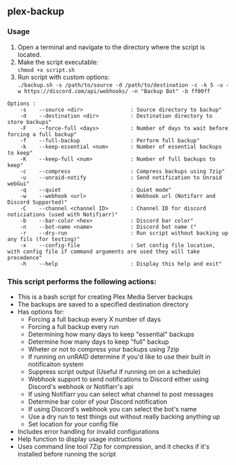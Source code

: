 ## plex-backup

### Usage
  1. Open a terminal and navigate to the directory where the script is located.
  2. Make the script executable:
    <br>`chmod +x script.sh`
  3. Run script with custom options:
    <br>`./backup.sh -s /path/to/source -d /path/to/destination -c -k 5 -u -w https://discord.com/api/webhooks/ -n "Backup Bot" -b ff00ff`

```
Options :
    -s    --source <dir>               : Source directory to backup"
    -d    --destination <dir>          : Destination directory to store backups"
    -F    --force-full <days>          : Number of days to wait before forcing a full backup"
    -f    --full-backup                : Perform full backup"
    -k    --keep-essential <num>       : Number of essential backups to keep"
    -K    --keep-full <num>            : Number of full backups to keep"
    -c    --compress                   : Compress backups using 7zip"
    -u    --unraid-notify              : Send notification to Unraid webGui"
    -q    --quiet                      : Quiet mode"
    -w    --webhook <url>              : Webhook url (Notifarr and Discord Supported)"
    -C    --channel <channel ID>       : Channel ID for discord noticiations (used with Notifiarr)"
    -b    --bar-color <hex>            : Discord bar color"
    -n    --bot-name <name>            : Discord bot name ("
    -r    --dry-run                    : Run script without backing up any fils (for testing)"
    -x    --config-file                : Set config file location, with config file if command arguments are used they will take precedence"
    -h    --help                       : Display this help and exit"
```

### This script performs the following actions:
* This is a bash script for creating Plex Media Server backups 
* The backups are saved to a specified destination directory
* Has options for: 
  * Forcing a full backup every X number of days
  * Forcing a full backup every run
  * Determining how many days to keep "essential" backups
  * Determine how many days to keep "full" backup
  * Wheter or not to compress your backups using 7zip
  * If running on unRAID determine if you'd like to use their built in notificaiton system
  * Suppress script output (Useful if running on on a schedule)
  * Webhook support to send notifications to Discord either using Discord's webhook or Notifiarr's api
  * If using Notifiarr you can select what channel to post messages
  * Determine bar color of your Discord notification
  * If using Discord's webhook you can select the bot's name
  * Use a dry run to test things out without really backing anything up
  * Set location for your config file
* Includes error handling for invalid configurations
* Help function to display usage instructions
* Uses command line tool 7Zip for compression, and it checks if it's installed before running the script